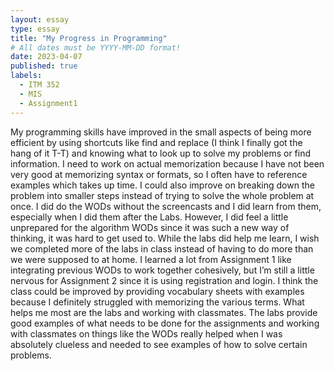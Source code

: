 ```yaml
---
layout: essay
type: essay
title: "My Progress in Programming"
# All dates must be YYYY-MM-DD format!
date: 2023-04-07
published: true
labels:
  - ITM 352
  - MIS
  - Assignment1
---
```


My programming skills have improved in the small aspects of being more efficient by using shortcuts like find and replace (I think I finally got the hang of it T-T) and knowing what to look up to solve my problems or find information. I need to work on actual memorization because I have not been very good at memorizing syntax or formats, so I often have to reference examples which takes up time. I could also improve on breaking down the problem into smaller steps instead of trying to solve the whole problem at once. I did do the WODs without the screencasts and I did learn from them, especially when I did them after the Labs. However, I did feel a little unprepared for the algorithm WODs since it was such a new way of thinking, it was hard to get used to. While the labs did help me learn, I wish we completed more of the labs in class instead of having to do more than we were supposed to at home. I learned a lot from Assignment 1 like integrating previous WODs to work together cohesively, but I’m still a little nervous for Assignment 2 since it is using registration and login. I think the class could be improved by providing vocabulary sheets with examples because I definitely struggled with memorizing the various terms. What helps me most are the labs and working with classmates. The labs provide good examples of what needs to be done for the assignments and working with classmates on things like the WODs really helped when I was absolutely clueless and needed to see examples of how to solve certain problems.
  
